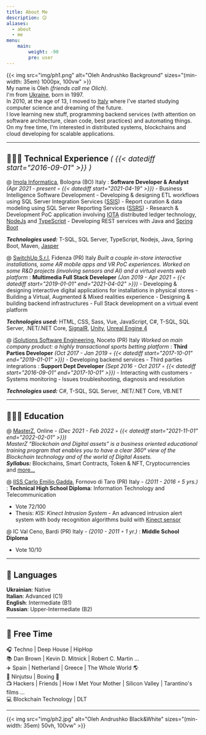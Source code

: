 ```yaml
---
title: About Me 
description: 😉
aliases:
  - about
  - me
menu:
    main: 
        weight: -90
        pre: user
---
```

{{< img src="img/ph1.png" alt="Oleh Andrushko Background" sizes="(min-width: 35em) 1000px, 100vw" >}} <br>
My name is Oleh _(friends call me Olich)_. <br>
I'm from [Ukraine](https://goo.gl/maps/TNhdrpgGgsRaUbJy7), born in 1997. <br>
In 2010, at the age of 13, I moved to [Italy](https://goo.gl/maps/LjJxzanHLYo7A1TQA) where I've started studying computer science and dreaming of the future.<br>
I love learning new stuff, programming backend services (with attention on software architecture, clean code, best practices) and automating things.
On my free time, I'm interested in distributed systems, blockchains and cloud developing for scalable applications.

***
## 👨🏼‍💻 Technical Experience <span style="font-size:19px; font-weight: lighter;">_( {{< datediff start="2016-09-01" >}} )_ 

@ [Imola Informatica](https://www.imolainformatica.it), Bologna (BO) Italy
: **Software Developer & Analyst**  _(Apr 2021 - present ◦ {{< datediff start="2021-04-19" >}})_
    - Business Intelligence Software Development
    - Developing & designing ETL workflows using SQL Server Integration Services ([SSIS](https://docs.microsoft.com/it-it/sql/integration-services/sql-server-integration-services))
    - Report curation & data modeling using SQL Server Reporting Services ([SSRS](https://docs.microsoft.com/it-it/sql/reporting-services/create-deploy-and-manage-mobile-and-paginated-reports))
    - Research & Development PoC application involving [IOTA](https://www.iota.org/) distributed ledger technology, [NodeJs](https://nodejs.org/) and [TypeScript](https://www.typescriptlang.org/) 
    - Developing REST services with Java and [Spring Boot](https://spring.io/projects/spring-boot)

**_Technologies used:_** T-SQL, SQL Server, TypeScript, Nodejs, Java, Spring Boot, Maven, [Jasper](https://community.jaspersoft.com/)

@ [SwitchUp S.r.l](https://www.switchup.it), Fidenza (PR) Italy
_Built a couple in-store interactive installations, some AR mobile apps and VR PoC experiences. Worked on some R&D projects (involving sensors and AI) and a virtual events web platform_
: **Multimedia Full Stack Developer**  _(Jan 2019 - Apr 2021 ◦ {{< datediff start="2019-01-01" end="2021-04-02" >}})_
    - Developing & designing interactive digital applications for installations in physical stores
    - Building a Virtual, Augmented & Mixed realities experience
    - Designing & building backend infrastructures
    - Full Stack development on a virtual event platform

**_Technologies used:_** HTML, CSS, Sass, Vue, JavaScript, C#, T-SQL, SQL Server, .NET/.NET Core, [SignalR](https://dotnet.microsoft.com/apps/aspnet/signalr), [Unity](https://unity.com/), [Unreal Engine 4](https://www.unrealengine.com/)

@ [iSolutions Software Engineering](https://www.isolutions.it), Noceto (PR) Italy
_Worked on main company product: a highly transactional sports betting platform_
:  **Third Parties Developer**  _(Oct 2017 - Jan 2019 ◦ {{< datediff start="2017-10-01" end="2019-01-01" >}})_
    - Developing backend services
    - Third parties integrations
:  **Support Dept Developer**  _(Sept 2016 - Oct 2017 ◦ {{< datediff start="2016-09-01" end="2017-10-01" >}})_
    - Interacting with customers
    - Systems monitoring
    - Issues troubleshooting, diagnosis and resolution

**_Technologies used:_** C#, T-SQL, SQL Server, .NET/.NET Core, VB.NET
***
## 👨🏼‍🎓 Education

@ [MasterZ](https://www.masterzblockchain.com/), Online - _(Dec 2021 - Feb 2022 ◦ {{< datediff start="2021-11-01" end="2022-02-01" >}})_<br>
_MasterZ “Blockchain and Digital assets” is a business oriented educational training program that enables you to have a clear 360° view of the Blockchain technology and of the world of Digital Assets._<br>
**_Syllabus:_** Blockchains, Smart Contracts, Token & NFT, Cryptocurrencies and [more...](https://www.masterzblockchain.com/#master_structure)

@ [IISS Carlo Emilio Gadda](https://www.iissgadda.it/), Fornovo di Taro (PR) Italy - _(2011 - 2016 ◦ 5 yrs.)_
: **Technical High School Diploma**: Information Technology and Telecommunication
  - Vote 72/100
  - Thesis: _KIS: Kinect Intrusion System_ - An advanced intrusion alert system with body recognition algorithms build with [Kinect sensor](https://en.wikipedia.org/wiki/Kinect)

@ IC Val Ceno, Bardi (PR) Italy - _(2010 - 2011 ◦ 1 yr.)_
: **Middle School Diploma**
  - Vote 10/10
***
## 💬 Languages
**Ukrainian**: Native <br>
**Italian**: Advanced (C1) <br>
**English**: Intermediate (B1)  <br>
**Russian**: Upper-Intermediate (B2) <br>
***
## 🎨 Free Time
🎧 Techno | Deep House | HipHop <br>
📚 Dan Brown | Kevin D. Mitnick | Robert C. Martin ...<br>
✈️ Spain | Netherland | Greece | The Whole World 🌎 <br>
🥋 Ninjutsu | Boxing 🥊 <br>
📺 Hackers | Friends | How I Met Your Mother | Silicon Valley | Tarantino's films ...<br>
💻 Blockchain Technology | DLT
***
{{< img src="img/ph2.jpg" alt="Oleh Andrushko Black&White" sizes="(min-width: 35em) 50vh, 100vw" >}}

